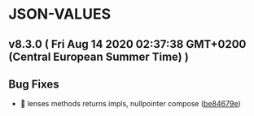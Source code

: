# JSON-VALUES
## v8.3.0  ( Fri Aug 14 2020 02:37:38 GMT+0200 (Central European Summer Time) )


## Bug Fixes
  - 🐛 lenses methods returns impls, nullpointer compose
  ([be84679e](https://github.com/imrafaelmerino/json-values/commit/be84679e796dea2f883363470338265c32d14b7b))




